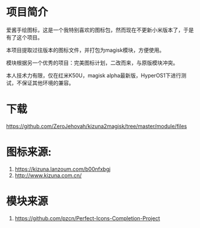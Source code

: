 # 项目简介

爱酱手绘图标，这是一个我特别喜欢的图标包，然而现在不更新小米版本了，于是有了这个项目。

本项目提取过往版本的图标文件，并打包为magisk模块，方便使用。

模块根据另一个优秀的项目：完美图标计划，二改而来，与原版模块冲突。

本人技术力有限，仅在红米K50U，magisk alpha最新版，HyperOS1下进行测试，不保证其他环境的兼容。

# 下载

https://github.com/ZeroJehovah/kizuna2magisk/tree/master/module/files

# 图标来源:

1. https://kizuna.lanzoum.com/b00nfxbgj
2. http://www.kizuna.com.cn/

# 模块来源

1. https://github.com/pzcn/Perfect-Icons-Completion-Project
